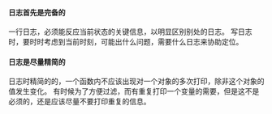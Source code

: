 
#### 日志首先是完备的
一行日志，必须能反应当前状态的关键信息，以明显区别别处的日志。
写日志时，要时时考虑到当前时刻，可能出什么问题，需要什么日志来协助定位。

#### 日志是尽量精简的
日志时精简的的，一个函数内不应该出现对一个对象的多次打印，除非这个对象的值发生变化。
有时候为了方便过滤，而有重复打印一个变量的需要，但是这不是必须的，还是应该尽量不要打印重复的信息。
